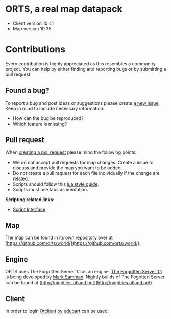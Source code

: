 # ORTS, a real map datapack
 * Client version 10.41
 * Map version 10.35

# Contributions
Every contribution is highly appreciated as this resembles a community project. You can help by either finding and reporting bugs or by submitting a pull request.

## Found a bug?
To report a bug and post ideas or suggestions please create [a new issue](https://github.com/orts/server/issues). Keep in mind to include necessary information:
 * How can the bug be reproduced?
 * Which feature is missing?

## Pull request
When [creating a pull request](https://github.com/orts/server/pulls) please mind the following points:
* We do not accept pull requests for map changes. Create a issue to discuss and provide the map you want to be added.
* Do not create a pull request for each file individually if the change are related.
* Scripts should follow this [lua style guide](https://github.com/Olivine-Labs/lua-style-guide).
* Scripts must use tabs as identation.

**Scripting related links:**
- [Script Interface](https://github.com/otland/forgottenserver/wiki/Script-Interface)

## Map
The map can be found in its own repository over at [https://github.com/orts/world/](https://github.com/orts/world/).

## Engine
ORTS uses The Forgotten Server 1.1 as an engine. [The Forgotten Server 1.1](https://github.com/otland/forgottenserver) is being developed by [Mark Samman](https://github.com/marksamman). Nightly builds of The Fogotten Server can be found at [http://nightlies.otland.net](http://nightlies.otland.net).

## Client
In order to login  [Otclient](https://github.com/edubart/otclient) by [edubart](https://github.com/edubart) can be used.
